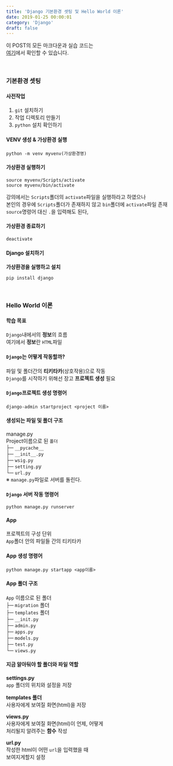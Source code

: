```yaml
---
title: 'Django 기본환경 셋팅 및 Hello World 이론'
date: 2019-01-25 00:00:01
category: 'Django'
draft: false
---
```


이 POST의 모든 마크다운과 실습 코드는<br/>
[여기](https://github.com/LikeLionSCH/LikeLion_Study_Summary)에서 확인할 수 있습니다.

<br>

### 기본환경 셋팅

#### 사전작업

1. `git` 설치하기
2. 작업 디렉토리 만들기
3. `python` 설치 확인하기

#### VENV 생성 & 가상환경 실행

```
python -m venv myvenv(가상환경명)
```

#### 가상환경 실행하기

```
source myvenv/Scripts/activate
source myvenv/bin/activate
```

강의에서는 `Scripts`폴더의 `activate`파일을 실행하라고 하였으나<br/>
본인의 경우에 `Scripts`폴더가 존재하지 않고 `bin`폴더에 `activate`파일 존재<br/>
`source`명령어 대신 `.`을 입력해도 된다,

#### 가상환경 종료하기

```
deactivate
```

#### Django 설치하기

**가상환경을 실행하고 설치**

```
pip install django
```

<br/>

### Hello World 이론

#### 학습 목표<br/>

`Django`내에서의 **정보**의 흐름<br/>
여기에서 **정보**란 `HTML`파일<br/>

#### `Django`는 어떻게 작동할까?<br/>

파일 및 폴더간의 **티키타카**(상호작용)으로 작동<br/>
`Django`를 시작하기 위해선 장고 **프로젝트 생성** 필요<br/>

#### `Django`프로젝트 생성 명령어

```
django-admin startproject <project 이름>
```

#### 생성되는 파일 및 폴더 구조<br/>

manage.py<br/>
Project이름으로 된 `폴더`<br/>
├─ `__pycache__`<br/>
├─ `__init__.py`<br/>
├─ `wsig.py`<br/>
├─ `setting.p`y<br/>
└─ `url.py`<br/>
※ `manage.py`파일로 서버를 돌린다.<br/>

#### `Django` 서버 작동 명령어

```
python manage.py runserver
```

#### App

프로젝트의 구성 단위<br/>
`App`폴더 안의 파일들 간의 티키타카

#### App 생성 명령어

```
python manage.py startapp <app이름>
```

#### App 폴더 구조

`App` 이름으로 된 폴더<br/>
├─ `migration` 폴더<br/>
├─ `templates` 폴더<br/>
├─ `__init.py`<br/>
├─ `admin.py`<br/>
├─ `apps.py`<br/>
├─ `models.py`<br/>
├─ `test.py`<br/>
└─ `views.py`<br/>

#### 지금 알아둬야 할 폴더와 파일 역할

**settings.py**<br/>
`app` 폴더의 위치와 설정을 저장

**templates 폴더**<br/>
사용자에게 보여질 화면(html)을 저장

**views.py**<br/>
사용자에게 보여질 화면(html)이 언제, 어떻게<br/>
처리될지 알려주는 **함수** 작성

**url.py**<br/>
작성한 html이 어떤 `url`을 입력했을 때<br/>
보여지게할지 설정
